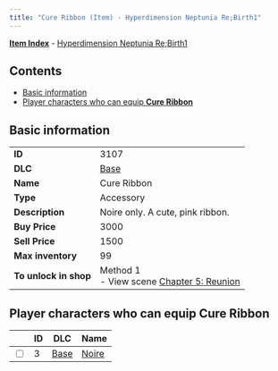 ```yaml
---
title: "Cure Ribbon (Item) - Hyperdimension Neptunia Re;Birth1"
---
```


[**Item Index**](/neptunia/rb1/item/index.html) - [Hyperdimension Neptunia Re;Birth1](/neptunia/rb1)

## Contents

- [Basic information](#basic-information)
- [Player characters who can equip **Cure Ribbon**](#player-characters-who-can-equip-cure-ribbon)

## Basic information

|   |   |
| -- | -- |
| **ID** | 3107 |
| **DLC** | [Base](/neptunia/rb1/dlc/1-base.html) |
| **Name** | Cure Ribbon |
| **Type** | Accessory |
| **Description** | Noire only. A cute, pink ribbon. |
| **Buy Price** | 3000 |
| **Sell Price** | 1500 |
| **Max inventory** | 99 |
| **To unlock in shop** | Method 1<br />- View scene [Chapter 5: Reunion](/neptunia/rb1/scene/1-503-chapter-5-reunion.html) |

## Player characters who can equip **Cure Ribbon**

|    | ID | DLC | Name |
| -- | -- | --- | ---- |
| <input type="checkbox" id="rb1-player-1-3" class="trackbox" /> | 3 | [Base](/neptunia/rb1/dlc/1-base.html) | [Noire](/neptunia/rb1/player/1-3-noire.html) |